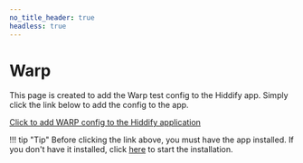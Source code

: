 ```yaml
---
no_title_header: true
headless: true
---
```


# Warp
This page is created to add the Warp test config to the Hiddify app. Simply click the link below to add the config to the app.

<a href="hiddify://import/https://raw.githubusercontent.com/hiddify/hiddify-app/refs/heads/main/test.configs/warp">Click to add WARP config to the Hiddify application</a>

!!! tip "Tip"
    Before clicking the link above, you must have the app installed. If you don't have it installed, click [here](https://app.hiddify.com) to start the installation.
